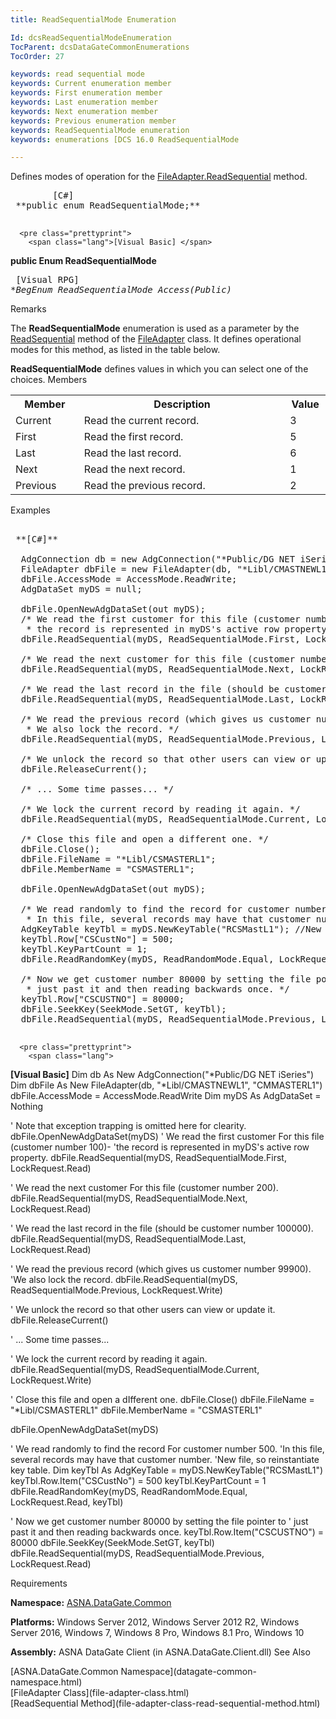 ```yaml
---
title: ReadSequentialMode Enumeration

Id: dcsReadSequentialModeEnumeration
TocParent: dcsDataGateCommonEnumerations
TocOrder: 27

keywords: read sequential mode
keywords: Current enumeration member
keywords: First enumeration member
keywords: Last enumeration member
keywords: Next enumeration member
keywords: Previous enumeration member
keywords: ReadSequentialMode enumeration
keywords: enumerations [DCS 16.0 ReadSequentialMode

---
```


Defines modes of operation for the [ FileAdapter.ReadSequential](file-adapter-class-read-sequential-method.html) method.
<pre class="prettyprint">
        <span class="lang">[C#]</span>
 **public enum ReadSequentialMode;** 
      </pre>
      <pre class="prettyprint">
        <span class="lang">[Visual Basic] </span>
 **public Enum ReadSequentialMode** 
      </pre>
      <pre class="prettyprint">
        <span class="lang">[Visual RPG]</span>
 **BegEnum ReadSequentialMode Access(*Public)** 
      </pre>

Remarks

The **ReadSequentialMode** enumeration is used as a parameter by the [ReadSequential](file-adapter-class-read-sequential-method.html) method of the [FileAdapter](file-adapter-class.html) class. It defines operational modes for this method, as listed in the table below.

**ReadSequentialMode** defines values in which you can select one of the choices.
Members

<table class="dtTABLE" id="Table3" cellspacing="0">
            <colgroup span="1">
              <col span="1" width="20%" style="FONT-WEIGHT: bold" />
              <col span="1" width="60%" />
              <col span="1" width="10%" />
            </colgroup>
            <tr>
              <th>	Member</th>
              <th>	Description</th>
              <th>	Value</th>
            </tr>
            <tr>
              <td>Current
							</td>
              <td>Read the current record.
							</td>
              <td>3
							</td>
            </tr>
            <tr>
              <td>First
							</td>
              <td>Read the first record.
							</td>
              <td>5
							</td>
            </tr>
            <tr>
              <td>Last
							</td>
              <td>Read the last record.
							</td>
              <td>6
							</td>
            </tr>
            <tr>
              <td>Next
							</td>
              <td>Read the next record.
							</td>
              <td>1
							</td>
            </tr>
            <tr>
              <td>Previous
							</td>
              <td>Read the previous record.
							</td>
              <td>2
							</td>
            </tr>
</table>

Examples

<pre class="prettyprint">
        <span class="lang">
 **[C#]** 
        </span>
  AdgConnection db = new AdgConnection("*Public/DG NET iSeries");
  FileAdapter dbFile = new FileAdapter(db, "*Libl/CMASTNEWL1", "CMMASTERL1");
  dbFile.AccessMode = AccessMode.ReadWrite; 
  AdgDataSet myDS = null;

  dbFile.OpenNewAdgDataSet(out myDS);
  /* We read the first customer for this file (customer number 100)-
   * the record is represented in myDS's active row property. */
  dbFile.ReadSequential(myDS, ReadSequentialMode.First, LockRequest.Read);

  /* We read the next customer for this file (customer number 200). */
  dbFile.ReadSequential(myDS, ReadSequentialMode.Next, LockRequest.Read);

  /* We read the last record in the file (should be customer number 100000). */
  dbFile.ReadSequential(myDS, ReadSequentialMode.Last, LockRequest.Read);

  /* We read the previous record (which gives us customer number 99900).
   * We also lock the record. */
  dbFile.ReadSequential(myDS, ReadSequentialMode.Previous, LockRequest.Write);

  /* We unlock the record so that other users can view or update it. */
  dbFile.ReleaseCurrent();

  /* ... Some time passes... */

  /* We lock the current record by reading it again. */
  dbFile.ReadSequential(myDS, ReadSequentialMode.Current, LockRequest.Write);

  /* Close this file and open a different one. */
  dbFile.Close();
  dbFile.FileName = "*Libl/CSMASTERL1";
  dbFile.MemberName = "CSMASTERL1";

  dbFile.OpenNewAdgDataSet(out myDS);

  /* We read randomly to find the record for customer number 500.
   * In this file, several records may have that customer number. */
  AdgKeyTable keyTbl = myDS.NewKeyTable("RCSMastL1"); //New file, so reinstantiate key table.
  keyTbl.Row["CSCustNo"] = 500;
  keyTbl.KeyPartCount = 1;
  dbFile.ReadRandomKey(myDS, ReadRandomMode.Equal, LockRequest.Read, keyTbl);

  /* Now we get customer number 80000 by setting the file pointer to
   * just past it and then reading backwards once. */
  keyTbl.Row["CSCUSTNO"] = 80000;
  dbFile.SeekKey(SeekMode.SetGT, keyTbl);
  dbFile.ReadSequential(myDS, ReadSequentialMode.Previous, LockRequest.Read);
  </pre>
      <pre class="prettyprint">
        <span class="lang">
 **[Visual Basic]** 
        </span>
  Dim db As New AdgConnection("*Public/DG NET iSeries")
  Dim dbFile As New FileAdapter(db, "*Libl/CMASTNEWL1", "CMMASTERL1")
  dbFile.AccessMode = AccessMode.ReadWrite
  Dim myDS As AdgDataSet = Nothing

  ' Note that exception trapping is omitted here for clearity.
  dbFile.OpenNewAdgDataSet(myDS)
  ' We read the first customer For this file (customer number 100)-
  'the record is represented in myDS's active row property. 
  dbFile.ReadSequential(myDS, ReadSequentialMode.First, LockRequest.Read)

  ' We read the next customer For this file (customer number 200). 
  dbFile.ReadSequential(myDS, ReadSequentialMode.Next, LockRequest.Read)

  ' We read the last record in the file (should be customer number 100000). 
  dbFile.ReadSequential(myDS, ReadSequentialMode.Last, LockRequest.Read)

  ' We read the previous record (which gives us customer number 99900).
  'We also lock the record. 
  dbFile.ReadSequential(myDS, ReadSequentialMode.Previous, LockRequest.Write)

  ' We unlock the record so that other users can view or update it. 
  dbFile.ReleaseCurrent()

  ' ... Some time passes... 

  ' We lock the current record by reading it again. 
  dbFile.ReadSequential(myDS, ReadSequentialMode.Current, LockRequest.Write)

  ' Close this file and open a dIfferent one. 
  dbFile.Close()
  dbFile.FileName = "*Libl/CSMASTERL1"
  dbFile.MemberName = "CSMASTERL1"

  dbFile.OpenNewAdgDataSet(myDS)

  ' We read randomly to find the record For customer number 500.
  'In this file, several records may have that customer number. 
  'New file, so reinstantiate key table.
  Dim keyTbl As AdgKeyTable = myDS.NewKeyTable("RCSMastL1")
  keyTbl.Row.Item("CSCustNo") = 500
  keyTbl.KeyPartCount = 1
  dbFile.ReadRandomKey(myDS, ReadRandomMode.Equal, LockRequest.Read, keyTbl)

  ' Now we get customer number 80000 by setting the file pointer to
  ' just past it and then reading backwards once.
  keyTbl.Row.Item("CSCUSTNO") = 80000
  dbFile.SeekKey(SeekMode.SetGT, keyTbl)
  dbFile.ReadSequential(myDS, ReadSequentialMode.Previous, LockRequest.Read)
 </pre>

Requirements

**Namespace:** [ASNA.DataGate.Common](datagate-common-namespace.html) 

**Platforms:** Windows Server 2012, Windows Server 2012 R2, Windows Server 2016, Windows 7, Windows 8 Pro, Windows 8.1 Pro, Windows 10

**Assembly:** ASNA DataGate Client (in ASNA.DataGate.Client.dll)
See Also

<dl />
      [ASNA.DataGate.Common Namespace](datagate-common-namespace.html)
      <br />
      <span>
        [FileAdapter Class](file-adapter-class.html)
        <br />
      </span>
      <span>
        [ReadSequential Method](file-adapter-class-read-sequential-method.html)
      </span>

